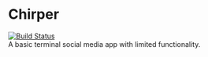 # Chirper
[![Build Status](https://travis-ci.com/asd1o1/chirper.svg?branch=master)](https://travis-ci.com/asd1o1/chirper)  
A basic terminal social media app with limited functionality.
